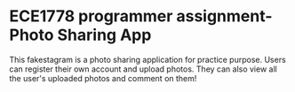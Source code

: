 # ECE1778 programmer assignment-Photo Sharing App
This fakestagram is a photo sharing application for practice purpose. Users can register their own account and upload photos. They can also view all the user's uploaded photos and comment on them!

